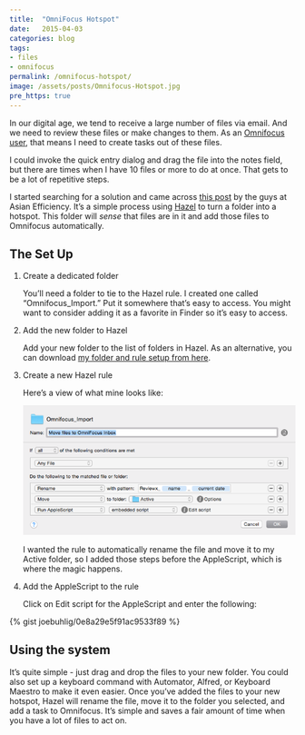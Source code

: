 ```yaml
---
title:  "OmniFocus Hotspot"
date:   2015-04-03
categories: blog
tags:
- files
- omnifocus
permalink: /omnifocus-hotspot/
image: /assets/posts/Omnifocus-Hotspot.jpg
pre_https: true
---
```


In our digital age, we tend to receive a large number of files via email. And we need to review these files or make changes to them. As an [Omnifocus user](http://joebuhlig.com/omnifocus-setup-workflow/), that means I need to create tasks out of these files.

<!--more-->

I could invoke the quick entry dialog and drag the file into the notes field, but there are times when I have 10 files or more to do at once. That gets to be a lot of repetitive steps.

I started searching for a solution and came across [this post](http://www.asianefficiency.com/task-management/omnifocus-hotspot/) by the guys at Asian Efficiency. It’s a simple process using [Hazel](http://www.noodlesoft.com/hazel.php) to turn a folder into a hotspot. This folder will _sense_ that files are in it and add those files to Omnifocus automatically.

## The Set Up

1.  Create a dedicated folder

    You’ll need a folder to tie to the Hazel rule. I created one called “Omnifocus_Import.” Put it somewhere that’s easy to access. You might want to consider adding it as a favorite in Finder so it’s easy to access.

2.  Add the new folder to Hazel

    Add your new folder to the list of folders in Hazel. As an alternative, you can download [my folder and rule setup from here](http://joebuhlig.com/wp-content/files/Omnifocus_Import.hazelrules).

3.  Create a new Hazel rule

    Here’s a view of what mine looks like:

    <img class="center-image post-image-medium" src="/assets/posts_extra/Omnifocus-Hotspot.png" />

    I wanted the rule to automatically rename the file and move it to my Active folder, so I added those steps before the AppleScript, which is where the magic happens.

4.  Add the AppleScript to the rule

    Click on Edit script for the AppleScript and enter the following:

{% gist joebuhlig/0e8a29e5f91ac9533f89 %}

## Using the system

It’s quite simple - just drag and drop the files to your new folder. You could also set up a keyboard command with Automator, Alfred, or Keyboard Maestro to make it even easier. Once you’ve added the files to your new hotspot, Hazel will rename the file, move it to the folder you selected, and add a task to Omnifocus. It’s simple and saves a fair amount of time when you have a lot of files to act on.  